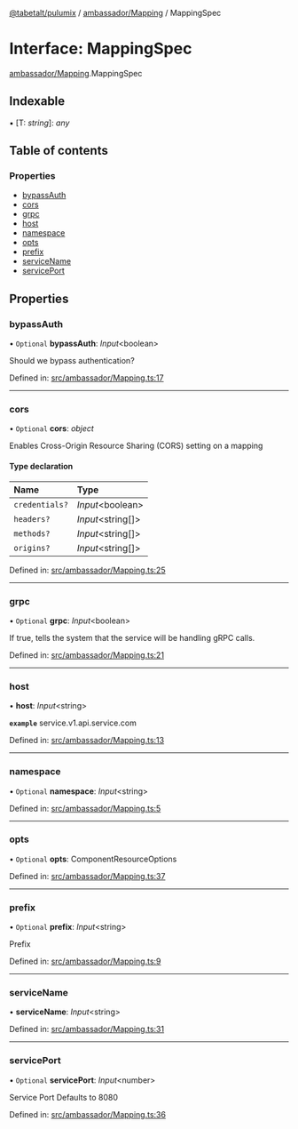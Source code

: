 [@tabetalt/pulumix](../README.md) / [ambassador/Mapping](../modules/ambassador_mapping.md) / MappingSpec

# Interface: MappingSpec

[ambassador/Mapping](../modules/ambassador_mapping.md).MappingSpec

## Indexable

▪ [T: *string*]: *any*

## Table of contents

### Properties

- [bypassAuth](ambassador_mapping.mappingspec.md#bypassauth)
- [cors](ambassador_mapping.mappingspec.md#cors)
- [grpc](ambassador_mapping.mappingspec.md#grpc)
- [host](ambassador_mapping.mappingspec.md#host)
- [namespace](ambassador_mapping.mappingspec.md#namespace)
- [opts](ambassador_mapping.mappingspec.md#opts)
- [prefix](ambassador_mapping.mappingspec.md#prefix)
- [serviceName](ambassador_mapping.mappingspec.md#servicename)
- [servicePort](ambassador_mapping.mappingspec.md#serviceport)

## Properties

### bypassAuth

• `Optional` **bypassAuth**: *Input*<boolean\>

Should we bypass authentication?

Defined in: [src/ambassador/Mapping.ts:17](https://github.com/tabetalt/pulumix/blob/7c7cd7b/src/ambassador/Mapping.ts#L17)

___

### cors

• `Optional` **cors**: *object*

Enables Cross-Origin Resource Sharing (CORS) setting on a mapping

#### Type declaration

| Name | Type |
| :------ | :------ |
| `credentials?` | *Input*<boolean\> |
| `headers?` | *Input*<string[]\> |
| `methods?` | *Input*<string[]\> |
| `origins?` | *Input*<string[]\> |

Defined in: [src/ambassador/Mapping.ts:25](https://github.com/tabetalt/pulumix/blob/7c7cd7b/src/ambassador/Mapping.ts#L25)

___

### grpc

• `Optional` **grpc**: *Input*<boolean\>

If true, tells the system that the service will be handling gRPC calls.

Defined in: [src/ambassador/Mapping.ts:21](https://github.com/tabetalt/pulumix/blob/7c7cd7b/src/ambassador/Mapping.ts#L21)

___

### host

• **host**: *Input*<string\>

**`example`** service.v1.api.service.com

Defined in: [src/ambassador/Mapping.ts:13](https://github.com/tabetalt/pulumix/blob/7c7cd7b/src/ambassador/Mapping.ts#L13)

___

### namespace

• `Optional` **namespace**: *Input*<string\>

Defined in: [src/ambassador/Mapping.ts:5](https://github.com/tabetalt/pulumix/blob/7c7cd7b/src/ambassador/Mapping.ts#L5)

___

### opts

• `Optional` **opts**: ComponentResourceOptions

Defined in: [src/ambassador/Mapping.ts:37](https://github.com/tabetalt/pulumix/blob/7c7cd7b/src/ambassador/Mapping.ts#L37)

___

### prefix

• `Optional` **prefix**: *Input*<string\>

Prefix

Defined in: [src/ambassador/Mapping.ts:9](https://github.com/tabetalt/pulumix/blob/7c7cd7b/src/ambassador/Mapping.ts#L9)

___

### serviceName

• **serviceName**: *Input*<string\>

Defined in: [src/ambassador/Mapping.ts:31](https://github.com/tabetalt/pulumix/blob/7c7cd7b/src/ambassador/Mapping.ts#L31)

___

### servicePort

• `Optional` **servicePort**: *Input*<number\>

Service Port
Defaults to 8080

Defined in: [src/ambassador/Mapping.ts:36](https://github.com/tabetalt/pulumix/blob/7c7cd7b/src/ambassador/Mapping.ts#L36)

